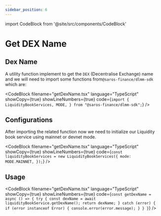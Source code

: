 ```yaml
---
sidebar_position: 6
---
```


import CodeBlock from '@site/src/components/CodeBlock'

# Get DEX Name

## Dex Name

A utility function implement to get the `DEX` (Decentralise Exchange) name and we will need to import some functions from`@saros-finance/dlmm-sdk` which are:

<CodeBlock
filename="getDexName.tsx"
language="TypeScript"
showCopy={true}
showLineNumbers={true} code={`import {
LiquidityBookServices,
MODE,
} from "@saros-finance/dlmm-sdk";`} />

## Configurations

After importing the related function now we need to initialize our Liquidity book service using mainnet or devnet mode.

<CodeBlock
filename="getDexName.tsx"
language="TypeScript"
showCopy={true}
showLineNumbers={true} code={`const liquidityBookServices = new LiquidityBookServices({
  mode: MODE.MAINNET,
});`} />

## Usage

<CodeBlock
filename="getDexName.tsx"
language="TypeScript"
showCopy={true}
showLineNumbers={true} code={`const getDexName = async () => {
try {
const dexName = await liquidityBookService.getDexName();
return dexName;
} catch (error) {
if (error instanceof Error) {
console.error(error.message);
}
}
}`} />

